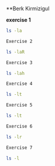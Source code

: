 **Berk Kirmizigul
 
 **exercise 1**  
```bash
ls -la

Exercise 2

ls -laR

Exercise 3

ls -lah

Exercise 4

ls -lt

Exercise 5

ls -lt

Exercise 6

ls -lr

Exercise 7

ls -l
